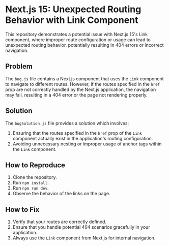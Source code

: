 # Next.js 15: Unexpected Routing Behavior with Link Component

This repository demonstrates a potential issue with Next.js 15's Link component, where improper route configuration or usage can lead to unexpected routing behavior, potentially resulting in 404 errors or incorrect navigation.

## Problem

The `bug.js` file contains a Next.js component that uses the `Link` component to navigate to different routes.  However, if the routes specified in the `href` prop are not correctly handled by the Next.js application, the navigation may fail, resulting in a 404 error or the page not rendering properly.

## Solution

The `bugSolution.js` file provides a solution which involves:

1. Ensuring that the routes specified in the `href` prop of the `Link` component actually exist in the application's routing configuration.
2. Avoiding unnecessary nesting or improper usage of anchor tags within the `Link` component.

## How to Reproduce

1. Clone the repository.
2. Run `npm install`.
3. Run `npm run dev`.
4. Observe the behavior of the links on the page.

## How to Fix

1. Verify that your routes are correctly defined.
2. Ensure that you handle potential 404 scenarios gracefully in your application.
3. Always use the `Link` component from Next.js for internal navigation.